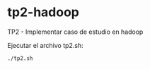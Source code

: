 # tp2-hadoop
TP2 - Implementar caso de estudio en hadoop

Ejecutar el archivo tp2.sh:

```
./tp2.sh
```
